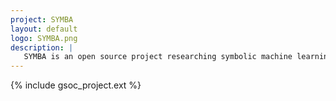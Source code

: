 ```yaml
---
project: SYMBA
layout: default
logo: SYMBA.png
description: |
   SYMBA is an open source project researching symbolic machine learning techniques to predict the squared amplitudes and cross section for high-energy physics.
---
```


{% include gsoc_project.ext %}
